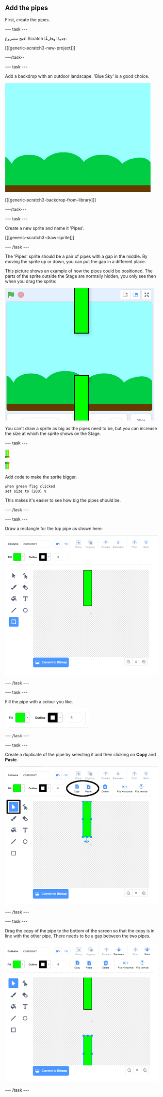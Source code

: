 ## Add the pipes

First, create the pipes.

\--- task \---

افتح مشروع Scratch جديدًا وفارغًا.

[[[generic-scratch3-new-project]]]

\---/task--

\--- task \---

Add a backdrop with an outdoor landscape. 'Blue Sky' is a good choice.

![لقطة الشاشة](images/flappy-stage.png)

[[[generic-scratch3-backdrop-from-library]]]

\---/task\---

\--- task \---

Create a new sprite and name it 'Pipes'.

[[[generic-scratch3-draw-sprite]]]

\--- /task \---

The 'Pipes' sprite should be a pair of pipes with a gap in the middle. By moving the sprite up or down, you can put the gap in a different place.

This picture shows an example of how the pipes could be positioned. The parts of the sprite outside the Stage are normally hidden, you only see then when you drag the sprite:

![لقطة الشاشة](images/flappy-pipes-position.png)

You can't draw a sprite as big as the pipes need to be, but you can increase the size at which the sprite shows on the Stage.

\--- task \---

![pipes sprite](images/pipes-sprite.png)

Add code to make the sprite bigger.

```blocks3
when green flag clicked
set size to (200) %
```

This makes it's easier to see how big the pipes should be.

\--- /task \---

\--- task \---

Draw a rectangle for the top pipe as shown here:

![rectangle for the pipe](images/flappy-pipes-rectangle.png)

\--- /task \---

\--- task \---

Fill the pipe with a colour you like.

![fill the rectangle](images/flappy-pipes-fill-rectangle.png)

\--- /task \---

\--- task \---

Create a duplicate of the pipe by selecting it and then clicking on **Copy** and **Paste**.

![copy and paste pipe](images/flappy-pipes-duplicate1-annotated.png)

\--- /task \---

\--- task \---

Drag the copy of the pipe to the bottom of the screen so that the copy is in line with the other pipe. There needs to be a gap between the two pipes.

![لقطة الشاشة](images/flappy-pipes-duplicate2.png)

\--- /task \---